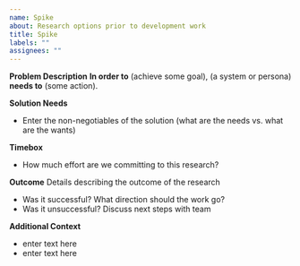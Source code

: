 ```yaml
---
name: Spike
about: Research options prior to development work
title: Spike
labels: ""
assignees: ""
---
```


**Problem Description**
**In order to** (achieve some goal), (a system or persona) **needs to** (some action).

**Solution Needs**

- Enter the non-negotiables of the solution (what are the needs vs. what are the wants)

**Timebox**

- How much effort are we committing to this research?

**Outcome**
Details describing the outcome of the research

- Was it successful? What direction should the work go?
- Was it unsuccessful? Discuss next steps with team

**Additional Context**

- enter text here
- enter text here
